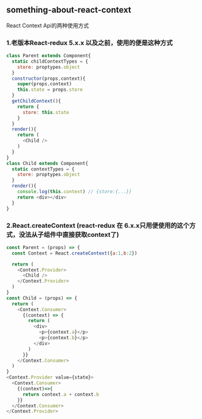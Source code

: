 ## something-about-react-context

React Context Api的两种使用方式

### 1.老版本React-redux 5.x.x 以及之前，使用的便是这种方式

```javascript
class Parent extends Component{
  static childContextTypes = {
    store: proptypes.object
  }
  constructor(props,context){
    super(props,context)
    this.state = props.store
  }
  getChildContext(){
    return {
      store: this.state
    }
  }
  render(){
    return (
      <Child />
    )
  }
}
class Child extends Component{
  static contextTypes = {
    store: proptypes.object
  }
  render(){
    console.log(this.context) // {store:{...}}
    return <div></div>
  }
}


```

### 2.React.createContext (react-redux 在 6.x.x只用便使用的这个方式，没法从子组件中直接获取context了)

```javascript
const Parent = (props) => {
  const Context = React.createContext({a:1,b:2})

  return (
    <Context.Provider>
      <Child />
    </Context.Provider>
  )
}
const Child = (props) => {
  return (
    <Context.Consumer>
      {(context) => {
        return (
          <div>
            <p>{context.a}</p>
            <p>{context.b}</p>
          </div>
        )
      }}
    </Context.Consumer>
  )
}
<Context.Provider value={state}>
  <Context.Consumer>
    {(context)=>{
      return context.a + context.b
    }}
  </Context.Consumer>
</Context.Provider>

```